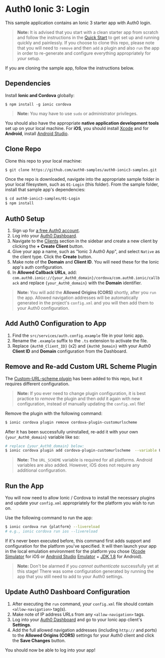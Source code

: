# Auth0 Ionic 3: Login

This sample application contains an Ionic 3 starter app with Auth0 login.

> **Note:** It is advised that you start with a clean starter app from scratch and follow the instructions in the [Quick Start](#) to get set up and running quickly and painlessly. If you choose to clone this repo, please note that you will need to `remove` and then `add` a plugin and also `run` the app in order to re-generate and configure everything appropriately for _your_ setup.

If you are cloning the sample app, follow the instructions below.

## Dependencies

Install **Ionic and Cordova** globally:

```
$ npm install -g ionic cordova
```

> **Note:** You may have to use `sudo` or administrator privileges.

You should also have the appropriate **native application development tools** set up on your local machine. For **iOS**, you should install [Xcode](https://developer.apple.com/xcode/) and for **Android**, install [Android Studio](https://developer.android.com/studio/index.html).

## Clone Repo

Clone this repo to your local machine:

```bash
$ git clone https://github.com/auth0-samples/auth0-ionic3-samples.git
```

Once the repo is downloaded, navigate into the appropriate sample folder in your local filesystem, such as `01-Login` (this folder). From the sample folder, install that sample app's dependencies:

```bash
$ cd auth0-ionic3-samples/01-Login
$ npm install
```

## Auth0 Setup

1. Sign up for [a free Auth0 account](https://auth0.com/signup).
2. Log into your [Auth0 Dashboard](https://manage.auth0.com).
3. Navigate to the [Clients](https://manage.auth0.com/#/clients) section in the sidebar and create a new client by clicking the **+ Create Client** button.
4. Give your app a name, such as "Ionic 3 Auth0 App", and select `Native` as the client type. Click the **Create** button.
5. Make note of the **Domain** and **Client ID**. You will need these for the Ionic app's auth configuration.
6. In **Allowed Callback URLs**, add: `com.auth0.ionic://{your_Auth0_domain}/cordova/com.auth0.ionic/callback` and replace `{your_Auth0_domain}` with the **Domain** identifier.

> **Note:** You will add the **Allowed Origins (CORS)** shortly, after you `run` the app. Allowed navigation addresses will be automatically generated in the project's `config.xml` and you will then add them to your Auth0 configuration.

## Add Auth0 Configuration to App

1. Find the `src/services/auth.config.example` file in your Ionic app.
2. Rename the `.example` suffix to the `.ts` extension to activate the file.
3. Replace `{Auth0_Client_ID}` (x2) and `{Auth0_Domain}` with your Auth0 **Client ID** and **Domain** configuration from the Dashboard.

## Remove and Re-add Custom URL Scheme Plugin

The [Custom-URL-scheme plugin](https://github.com/EddyVerbruggen/Custom-URL-scheme) has been added to this repo, but it requires different configuration.

> **Note:** If you ever need to change plugin configuration, it is best practice to _remove_ the plugin and then _add_ it again with new configuration, instead of manually updating the `config.xml` file!

Remove the plugin with the following command:

```bash
$ ionic cordova plugin remove cordova-plugin-customurlscheme
```

After it has been successfully uninstalled, re-add it with your own `{your_Auth0_domain}` variable like so:

```bash
# replace {your_Auth0_domain} below:
$ ionic cordova plugin add cordova-plugin-customurlscheme  --variable URL_SCHEME=com.auth0.ionic --variable ANDROID_SCHEME=com.auth0.ionic --variable ANDROID_HOST={your_Auth0_domain} --variable ANDROID_PATHPREFIX=/cordova/com.auth0.ionic/callback
```

> **Note:** The `URL_SCHEME` variable is required for all platforms. Android variables are also added. However, iOS does not require any additional configuration.


## Run the App

You will now need to allow Ionic / Cordova to install the necessary plugins and update your `config.xml` appropriately for the platform you wish to run on.

Use the following command to run the app:

```bash
$ ionic cordova run {platform} --livereload
# e.g., ionic cordova run ios --livereload
```

If it's never been executed before, this command first adds support and configuration for the platform you've specified. It will then launch your app in the local emulation environment for the platform you chose ([Xcode](https://developer.apple.com/xcode/) [Simulator](https://developer.apple.com/library/content/documentation/IDEs/Conceptual/iOS_Simulator_Guide/Introduction/Introduction.html) for iOS or [Android Studio](https://developer.android.com/studio/index.html) [Emulator](https://developer.android.com/studio/run/emulator.html) + [JDK 1.8](http://www.oracle.com/technetwork/java/javase/downloads/jdk8-downloads-2133151.html) for Android).

> **Note:** Don't be alarmed if you _cannot authenticate_ successfully yet at this stage! There was some configuration generated by running the app that you still need to add to your Auth0 settings.

## Update Auth0 Dashboard Configuration

1. After executing the `run` command, your `config.xml` file should contain `<allow-navigation>` tag(s).
2. Make note of IP address URLs from any `<allow-navigation>` tags.
3. Log into your [Auth0 Dashboard](https://manage.auth0.com) and go to your Ionic app client's **Settings**.
4. Add the full allowed navigation addresses (including `http://` and ports) to the **Allowed Origins (CORS)** settings for your Auth0 client and click the **Save Changes** button.

You should now be able to log into your app!